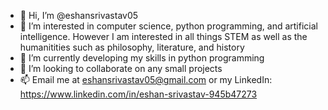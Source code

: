 - 👋 Hi, I’m @eshansrivastav05
- 👀 I’m interested in computer science, python programming, and artificial intelligence. However I am interested in all things STEM as well as the humanitities such as philosophy, literature, and history
- 🌱 I’m currently developing my skills in python programming
- 💞️ I’m looking to collaborate on any small projects
- 📫 Email me at eshansrivastav05@gmail.com or my LinkedIn: https://www.linkedin.com/in/eshan-srivastav-945b47273

<!---
eshansrivastav05/eshansrivastav05 is a ✨ special ✨ repository because its `README.md` (this file) appears on your GitHub profile.
You can click the Preview link to take a look at your changes.
--->
